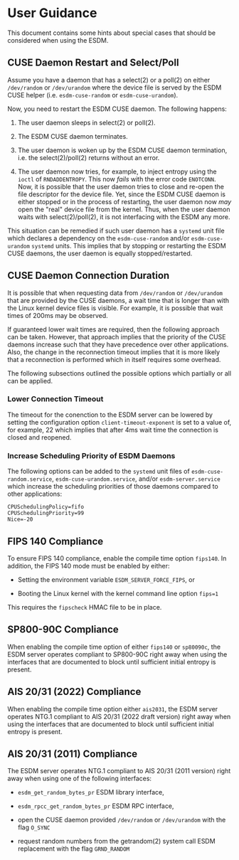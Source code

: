 # User Guidance

This document contains some hints about special cases that should be considered
when using the ESDM.

## CUSE Daemon Restart and Select/Poll

Assume you have a daemon that has a select(2) or a poll(2) on either
`/dev/random` or `/dev/urandom` where the device file is served by the ESDM
CUSE helper (i.e. `esdm-cuse-random` or `esdm-cuse-urandom`).

Now, you need to restart the ESDM CUSE daemon. The following happens:

1. The user daemon sleeps in select(2) or poll(2).

2. The ESDM CUSE daemon terminates.

3. The user daemon is woken up by the ESDM CUSE daemon termination, i.e. the
   select(2)/poll(2) returns without an error.

4. The user daemon now tries, for example, to inject entropy using the `ioctl`
   of `RNDADDENTROPY`. This now *fails* with the error code `ENOTCONN`. Now,
   it is possible that the user daemon tries to close and re-open the file
   descriptor for the device file. Yet, since the ESDM CUSE daemon is
   either stopped or in the process of restarting, the user daemon now *may*
   open the "real" device file from the kernel. Thus, when the user daemon
   waits with select(2)/poll(2), it is not interfacing with the ESDM any more.

This situation can be remedied if such user daemon has a `systemd` unit file
which declares a dependency on the `esdm-cuse-random` and/or `esdm-cuse-urandom`
`systemd` units. This implies that by stopping or restarting the ESDM CUSE
daemons, the user daemon is equally stopped/restarted.

## CUSE Daemon Connection Duration

It is possible that when requesting data from `/dev/random` or `/dev/urandom`
that are provided by the CUSE daemons, a wait time that is longer than with
the Linux kernel device files is visible. For example, it is possible that
wait times of 200ms may be observed.

If guaranteed lower wait times are required, then the following approach
can be taken. However, that approach implies that the priority of the CUSE
daemons increase such that they have precedence over other applications. Also,
the change in the reconnection timeout implies that it is more likely that
a reconnection is performed which in itself requires some overhead.

The following subsections outlined the possible options which partially or
all can be applied.

### Lower Connection Timeout

The timeout for the conenction to the ESDM server can be lowered by setting
the configuration option `client-timeout-exponent` is set to a value of,
for example, 22 which implies that after 4ms wait time the connection is
closed and reopened.

### Increase Scheduling Priority of ESDM Daemons

The following options can be added to the `systemd` unit files of
`esdm-cuse-random.service`, `esdm-cuse-urandom.service`, and/or
`esdm-server.service` which increase the scheduling priorities of those
daemons compared to other applications:

```
CPUSchedulingPolicy=fifo
CPUSchedulingPriority=99
Nice=-20
```
## FIPS 140 Compliance

To ensure FIPS 140 compliance, enable the compile time option `fips140`.
In addition, the FIPS 140 mode must be enabled by either:

* Setting the environment variable `ESDM_SERVER_FORCE_FIPS`, or

* Booting the Linux kernel with the kernel command line option `fips=1`

This requires the `fipscheck` HMAC file to be in place.

## SP800-90C Compliance

When enabling the compile time option of either `fips140` or `sp80090c`,
the ESDM server operates compliant to SP800-90C right away when using the
interfaces that are documented to block until sufficient initial entropy
is present.

## AIS 20/31 (2022) Compliance

When enabling the compile time option either `ais2031`, the ESDM server
operates NTG.1 compliant to AIS 20/31 (2022 draft version) right away when using
the interfaces that are documented to block until sufficient initial entropy
is present.

## AIS 20/31 (2011) Compliance

The ESDM server operates NTG.1 compliant to AIS 20/31 (2011 version)
right away when using one of the following interfaces:

* `esdm_get_random_bytes_pr` ESDM library interface,

* `esdm_rpcc_get_random_bytes_pr` ESDM RPC interface,

* open the CUSE daemon provided `/dev/random` or `/dev/urandom` with the flag
  `O_SYNC`

* request random numbers from the getrandom(2) system call ESDM replacement
  with the flag `GRND_RANDOM`
